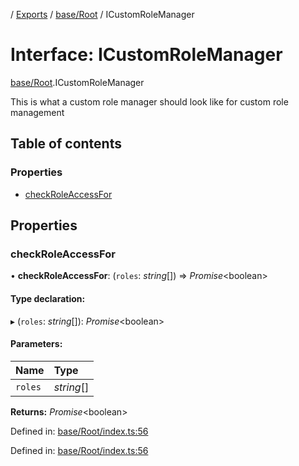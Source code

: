 [](../README.md) / [Exports](../modules.md) / [base/Root](../modules/base_root.md) / ICustomRoleManager

# Interface: ICustomRoleManager

[base/Root](../modules/base_root.md).ICustomRoleManager

This is what a custom role manager should look like
for custom role management

## Table of contents

### Properties

- [checkRoleAccessFor](base_root.icustomrolemanager.md#checkroleaccessfor)

## Properties

### checkRoleAccessFor

• **checkRoleAccessFor**: (`roles`: *string*[]) => *Promise*<boolean\>

#### Type declaration:

▸ (`roles`: *string*[]): *Promise*<boolean\>

#### Parameters:

Name | Type |
:------ | :------ |
`roles` | *string*[] |

**Returns:** *Promise*<boolean\>

Defined in: [base/Root/index.ts:56](https://github.com/onzag/itemize/blob/28218320/base/Root/index.ts#L56)

Defined in: [base/Root/index.ts:56](https://github.com/onzag/itemize/blob/28218320/base/Root/index.ts#L56)

